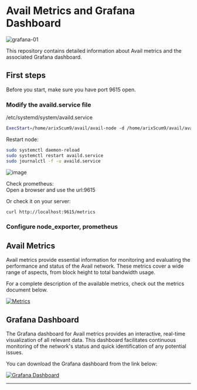 # Avail Metrics and Grafana Dashboard
![grafana-01](https://github.com/Cumulo-pro/Avail-tools/assets/2853158/f5130960-cb79-4ea0-ace7-874bef6ae7c2)

This repository contains detailed information about Avail metrics and the associated Grafana dashboard.

## First steps 

Before you start, make sure you have port 9615 open.  

### Modify the availd.service file  
/etc/systemd/system/availd.service  

```bash
ExecStart=/home/arixScum9/avail/avail-node -d /home/arixScum9/avail/avail/node-data --chain turing --name Cumulo --validator --prometheus-port 9615 --prometheus-external
```

Restart node:  
```bash
sudo systemctl daemon-reload
sudo systemctl restart availd.service
sudo journalctl -f -u availd.service
```
![image](https://github.com/user-attachments/assets/ca1c642a-501b-42ff-84e7-2754ceb46235)

Check prometheus:  
Open a browser and use the url:9615

Or check it on your server:  
```bash
curl http://localhost:9615/metrics
```

### Configure node_exporter, prometheus


## Avail Metrics

Avail metrics provide essential information for monitoring and evaluating the performance and status of the Avail network. These metrics cover a wide range of aspects, from block height to total bandwidth usage.

For a complete description of the available metrics, check out the metrics document below.

[![Metrics](https://img.shields.io/badge/Metrics-View%20Metrics-blue?style=for-the-badge&logo=github&logoColor=white)](https://github.com/Cumulo-pro/Avail-tools/blob/main/avail-metrics/metrics.md)

## Grafana Dashboard

The Grafana dashboard for Avail metrics provides an interactive, real-time visualization of all relevant data. This dashboard facilitates continuous monitoring of the network's status and quick identification of any potential issues.

You can download the Grafana dashboard from the link below:

[![Grafana Dashboard](https://img.shields.io/badge/Grafana%20Dashboard-Download-blue?style=for-the-badge&logo=github&logoColor=white)](https://github.com/Cumulo-pro/Avail-tools/blob/main/avail-metrics/Avail%20Metrics%20Cumulo-1718906445659.json)

---

